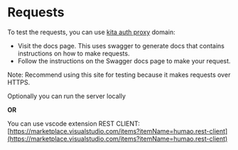 # Requests

To test the requests, you can use [kita auth proxy](https://kita-auth-proxy.onrender.com) domain:

- Visit the docs page. This uses swagger to generate docs that contains instructions on how to make requests.
- Follow the instructions on the Swagger docs page to make your request.

Note: Recommend using this site for testing because it makes requests over HTTPS.

Optionally you can run the server locally

**OR**

You can use vscode extension REST CLIENT: [https://marketplace.visualstudio.com/items?itemName=humao.rest-client](https://marketplace.visualstudio.com/items?itemName=humao.rest-client)

